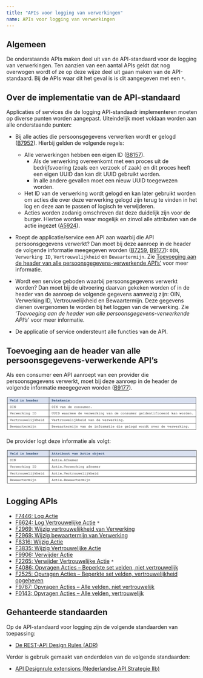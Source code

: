 ```yaml
---
title: "APIs voor logging van verwerkingen"
name: APIs voor logging van verwerkingen
---
```

## Algemeen
De onderstaande APIs maken deel uit van de API-standaard voor de logging van verwerkingen. Ten aanzien van een aantal APIs geldt dat nog overwogen wordt of ze op deze wijze deel uit gaan maken van de API-standaard. Bij de APIs waar dit het geval is is dit aangegeven met een `*`.

## Over de implementatie van de API-standaard
Applicaties of services die de logging API-standaadr implementeren moeten op diverse punten worden aangepast. Uiteindelijk  moet voldaan worden aan alle onderstaande punten:

- Bij alle acties die persoonsgegevens verwerken wordt er gelogd ([B7952](../achtergronddocumentatie/ontwerp/artefacten/7952.md)). Hierbij gelden de volgende regels:
    - Alle verwerkingen hebben een eigen ID ([B8157](../achtergronddocumentatie/ontwerp/artefacten/8157.md)).
        - Als de verwerking overeenkomt met een proces uit de bedrijfsvoering (zoals een verzoek of zaak) en dit proces heeft een eigen UUID dan kan dit UUID gebruikt worden.
        - In alle andere gevallen moet een nieuw UUID toegewezen worden.
    - Het ID van de verwerking wordt gelogd en kan later gebruikt worden om acties die over deze verwerking gelogd zijn terug te vinden in het log en deze aan te passen of logisch te verwijderen.
    - Acties worden zodanig omschreven dat deze duidelijk zijn voor de burger. Hiertoe worden waar mogelijk en zinvol alle attributen van de actie ingezet ([A5924](../achtergronddocumentatie/ontwerp/artefacten/5924.md)).

- Roept de applicatie/service een API aan waarbij die API persoonsgegevens verwerkt? Dan moet bij deze aanroep in de header de volgende informatie meegegeven worden ([B7259](../achtergronddocumentatie/ontwerp/artefacten/7259.md), [B9177](../achtergronddocumentatie/ontwerp/artefacten/9177.md)): `OIN`, `Verwerking ID`, `Vertrouwelijkheid` en `Bewaartermijn`. Zie [Toevoeging aan de header van alle persoonsgegevens-verwerkende API’s’](https://github.com/VNG-Realisatie/gemma-verwerkingenlogging/blob/master/docs/_content/api/index.md#toevoeging-aan-de-header-van-alle-persoonsgegevens-verwerkende-apis) voor meer informatie.

-  Wordt een service geboden waarbij persoonsgegevens verwerkt worden? Dan moet bij de uitvoering daarvan gekeken worden of in de header van de aanroep de volgende gegevens aanwezig zijn: OIN, Verwerking ID, Vertrouwelijkheid en Bewaartermijn. Deze gegevens dienen overgenomen te worden bij het loggen van de verwerking. Zie ‘*Toevoeging aan de header van alle persoonsgegevens-verwerkende API’s*’ voor meer informatie.
- De applicatie of service ondersteunt alle functies van de API.

## Toevoeging aan de header van alle persoonsgegevens-verwerkende API’s
Als een consumer een API aanroept van een provider die persoonsgegevens verwerkt, moet bij deze aanroep in de header de volgende informatie meegegeven worden ([B9177](../achtergronddocumentatie/ontwerp/artefacten/9177.md)).

<img src="./_assets/api_1.png" alt="" width="700"/>

De provider logt deze informatie als volgt:

<img src="./_assets/api_2.png" alt="" width="700"/>

## Logging APIs
- [F7446: Log Actie](../achtergronddocumentatie/ontwerp/artefacten/7446.md)
- [F6624: Log Vertrouwelijke Actie](../achtergronddocumentatie/ontwerp//artefacten/6624.md) `*` 
- [F2969: Wijzig vertrouwelijkheid van Verwerking](../achtergronddocumentatie/ontwerp//artefacten/2969.md)
- [F2969: Wijzig bewaartermijn van Verwerking](../achtergronddocumentatie/ontwerp//artefacten/2969.md)
- [F8316: Wijzig Actie](../achtergronddocumentatie/ontwerp//artefacten/8316.md)
- [F3835: Wijzig Vertrouwelijke Actie](../achtergronddocumentatie/ontwerp//artefacten/3835.md)
- [F9906: Verwijder Actie](../achtergronddocumentatie/ontwerp//artefacten/9906.md)
- [F2265: Verwijder Vertrouwelijke Actie](../achtergronddocumentatie/ontwerp//artefacten/2265.md) `*` 
- [F4086: Opvragen Acties – Beperkte set velden, niet vertrouwelijk](../achtergronddocumentatie/ontwerp//artefacten/4086.md)
- [F2525: Opvragen Acties – Beperkte set velden, vertrouwelijkheid opgeheven](../achtergronddocumentatie/ontwerp//artefacten/2525.md)
- [F9787: Opvragen Acties – Alle velden, niet vertrouwelijk](../achtergronddocumentatie/ontwerp//artefacten/9787.md)
- [F0143: Opvragen Acties – Alle velden, vertrouwelijk](../achtergronddocumentatie/ontwerp//artefacten/0143.md)


## Gehanteerde standaarden
Op de API-standaard voor logging zijn de volgende standaarden van toepassing:
-	[De REST-API Design Rules (ADR)](https://forumstandaardisatie.nl/open-standaarden/rest-api-design-rules)

Verder is gebruik gemaakt van onderdelen van de volgende standaarden:
-	[API Designrule extensions (Nederlandse API Strategie IIb)](https://docs.geostandaarden.nl/api/API-Strategie-ext/)
